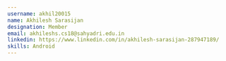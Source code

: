 ```yaml
---
username: akhil20015
name: Akhilesh Sarasijan 
designation: Member
email: akhileshs.cs18@sahyadri.edu.in
linkedin: https://www.linkedin.com/in/akhilesh-sarasijan-287947189/
skills: Android 
---
```

